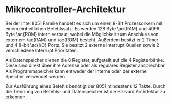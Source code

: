 # Mikrocontroller-Architektur #

Bei der Intel 8051 Familie handelt es sich um einen 8-Bit Prozessorkern mit einem einheitlichen Befehlssatz. Es werden 128 Byte \ac{RAM} und 4096 Byte \ac{ROM} intern verbaut, wobei die Möglichkeit zum Anschluss von externem \ac{RAM} und \ac{ROM} besteht. Außerdem besitzt er 2 Timer und 4 8-bit \ac{I/O} Ports. Sie besitzt 2 externe Interrupt Quellen sowie 2 verschiedene Interrupt Prioritäten.

Als Datenspeicher dienen die 8 Register, aufgeteilt auf die 4 Registerbänke. Diese sind direkt über ihre Adresse oder als reguläres Register ansprechbar. Als Programmspeicher kann entweder der interne oder der externe Speicher verwendet werden.

Zur Ausführung eines Befehls benötigt der 8051 mindestens 12 Takte. Durch die Trennung von Befehls- und Datenspeicher ist die Harvard Architektur zu erkennen.
